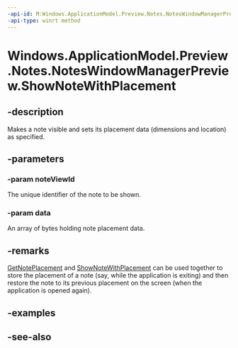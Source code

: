 ----api-id: M:Windows.ApplicationModel.Preview.Notes.NotesWindowManagerPreview.ShowNoteWithPlacement(System.Int32,Windows.Storage.Streams.IBuffer)
-api-type: winrt method
---<!-- Method syntaxpublic void ShowNoteWithPlacement(System.Int32 noteViewId, Windows.Storage.Streams.IBuffer data)--># Windows.ApplicationModel.Preview.Notes.NotesWindowManagerPreview.ShowNoteWithPlacement## -descriptionMakes a note visible and sets its placement data (dimensions and location) as specified.## -parameters### -param noteViewIdThe unique identifier of the note to be shown.### -param dataAn array of bytes holding note placement data.## -remarks[GetNotePlacement](noteswindowmanagerpreview_getnoteplacement.md) and [ShowNoteWithPlacement](noteswindowmanagerpreview_shownotewithplacement.md) can be used together to store the placement of a note (say, while the application is exiting) and then restore the note to its previous placement on the screen (when the application is opened again).## -examples## -see-also